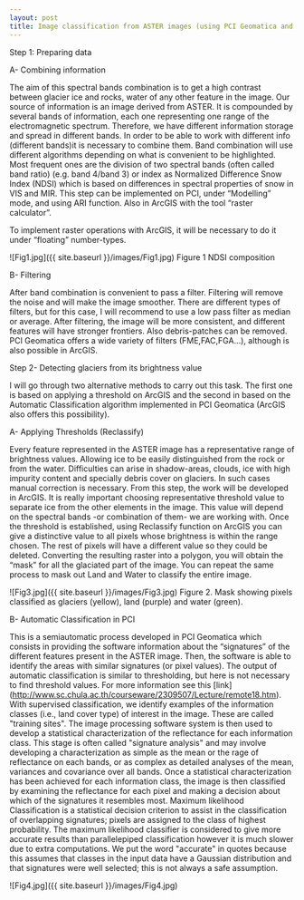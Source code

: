 ```yaml
---
layout: post
title: Image classification from ASTER images (using PCI Geomatica and ArcGIS)
---
```


Step 1: Preparing data

A- Combining information

The aim of this spectral bands combination is to get a high contrast between glacier ice and rocks, water of any other feature in the image.
Our source of information is an image derived from ASTER. It is compounded by several bands of information, each one representing  one range of the electromagnetic spectrum. Therefore, we have different information storage and spread in different bands. In order to be able to work with different info (different bands)it is necessary to combine them. Band combination will use different algorithms depending on what is convenient to be highlighted. Most frequent ones are the division of two spectral bands (often called band ratio) (e.g. band 4/band 3) or index as Normalized Difference Snow Index (NDSI) which is based on differences in spectral properties of snow in VIS and MIR.
This step can be implemented on PCI, under “Modelling” mode, and using ARI function. Also in ArcGIS with the tool “raster calculator”.

To implement raster operations with ArcGIS, it will be necessary to do it under “floating” number-types.

![Fig1.jpg]({{ site.baseurl }}/images/Fig1.jpg)
Figure 1 NDSI composition

B-	Filtering

After band combination is convenient to pass a filter. Filtering will remove the noise and will make the image smoother. There are different types of filters, but for this case, I will recommend to use a low pass filter as median or average. After filtering, the image will be more consistent, and different features will have stronger frontiers. Also debris-patches can be removed. PCI Geomatica offers a wide variety of filters (FME,FAC,FGA...), although is also possible in ArcGIS.

Step 2- Detecting glaciers from its brightness value

I will go through two alternative methods to carry out this task. The first one is based on applying a threshold on ArcGIS and the second in based on the Automatic Classification algorithm implemented in PCI Geomatica (ArcGIS also offers this possibility).

A-	Applying Thresholds (Reclassify)

Every feature represented in the ASTER image has a representative range of brightness values. Allowing ice to be easily distinguished from the rock or from the water.  Difficulties can arise in shadow-areas, clouds, ice with high impurity content and specially debris cover on glaciers. In such cases manual correction is necessary.
From this step, the work will be developed in ArcGIS. It is really important choosing representative threshold value to separate ice from the other elements in the image.  This value will depend on the spectral bands -or combination of them- we are working with. Once the threshold is established, using Reclassify function on ArcGIS you can give
a distinctive value to all pixels whose brightness is within the range chosen. The rest of pixels will have a different value so they could be deleted. Converting the resulting raster into a polygon, you will obtain the “mask” for all the glaciated part of the image. You can repeat the same process to mask out Land and Water to classify the entire image.

![Fig3.jpg]({{ site.baseurl }}/images/Fig3.jpg)
Figure 2. Mask showing pixels classified as glaciers (yellow), land (purple) and water (green).

B-	Automatic Classification in PCI

This is a semiautomatic process developed in PCI Geomatica which consists in providing the software information about the “signatures” of the different features present in the ASTER image. Then, the software is able to identify the areas with similar signatures (or pixel values). The output of automatic classification is similar
to thresholding, but here is not necessary to find threshold values. For more information see this [link] (http://www.sc.chula.ac.th/courseware/2309507/Lecture/remote18.htm).
With supervised classification, we identify examples of the information classes (i.e., land cover type) of interest in the image.
These are called "training sites". The image processing software system is then used to develop a statistical characterization of the reflectance for each information class.
This stage is often called "signature analysis" and may involve developing a characterization as simple as the mean or the rage of reflectance on each bands,
or as complex as detailed analyses of the mean, variances and covariance over all bands. Once a statistical characterization has been achieved for each information class,
 the image is then classified by examining the reflectance for each pixel and making a decision about which of the signatures it resembles most.
Maximum likelihood Classification is a statistical decision criterion to assist in the classification of overlapping signatures; pixels are assigned to the class of highest probability.
The maximum likelihood classifier is considered to give more accurate
results than parallelepiped classification however it is much slower due to extra computations. We put the word "accurate" in quotes because this assumes that classes in the input data have a Gaussian distribution and that signatures were well selected; this is not always a safe assumption.

![Fig4.jpg]({{ site.baseurl }}/images/Fig4.jpg)
